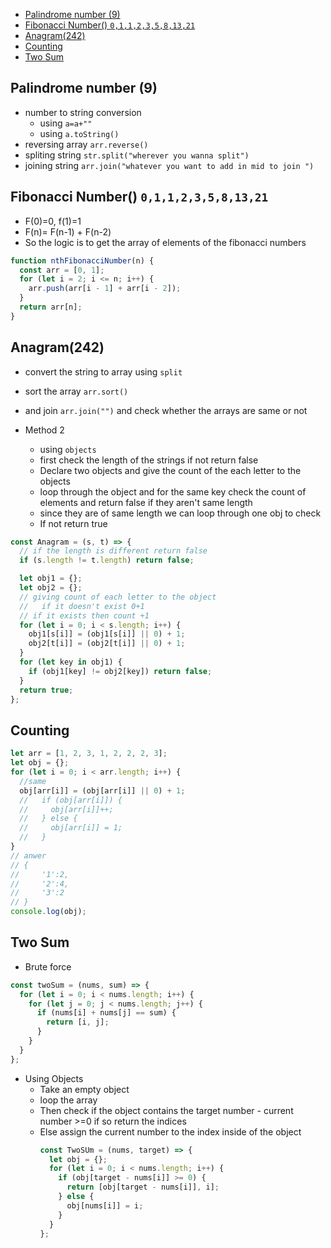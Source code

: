 

- [Palindrome number (9)](#palindrome-number-9)
- [Fibonacci Number() `0,1,1,2,3,5,8,13,21`](#fibonacci-number-01123581321)
- [Anagram(242)](#anagram242)
- [Counting](#counting)
- [Two Sum](#two-sum)
## Palindrome number (9)

- number to string conversion
  - using `a=a+""`
  - using `a.toString()`
- reversing array `arr.reverse()`
- spliting string `str.split("wherever you wanna split")`
- joining string `arr.join("whatever you want to add in mid to join ")`

## Fibonacci Number() `0,1,1,2,3,5,8,13,21`

- F(0)=0, f(1)=1
- F(n)= F(n-1) + F(n-2)
- So the logic is to get the array of elements of the fibonacci numbers

```js
function nthFibonacciNumber(n) {
  const arr = [0, 1];
  for (let i = 2; i <= n; i++) {
    arr.push(arr[i - 1] + arr[i - 2]);
  }
  return arr[n];
}
```

## Anagram(242)

- convert the string to array using `split`
- sort the array `arr.sort()`
- and join `arr.join("")` and check whether the arrays are same or not

- Method 2

  - using `objects`
  - first check the length of the strings if not return false
  - Declare two objects and give the count of the each letter to the objects
  - loop through the object and for the same key check the count of elements and return false if they aren't same length
  - since they are of same length we can loop through one obj to check
  - If not return true

```js
const Anagram = (s, t) => {
  // if the length is different return false
  if (s.length != t.length) return false;

  let obj1 = {};
  let obj2 = {};
  // giving count of each letter to the object
  //   if it doesn't exist 0+1
  // if it exists then count +1
  for (let i = 0; i < s.length; i++) {
    obj1[s[i]] = (obj1[s[i]] || 0) + 1;
    obj2[t[i]] = (obj2[t[i]] || 0) + 1;
  }
  for (let key in obj1) {
    if (obj1[key] != obj2[key]) return false;
  }
  return true;
};
```

## Counting

```js
let arr = [1, 2, 3, 1, 2, 2, 2, 3];
let obj = {};
for (let i = 0; i < arr.length; i++) {
  //same
  obj[arr[i]] = (obj[arr[i]] || 0) + 1;
  //   if (obj[arr[i]]) {
  //     obj[arr[i]]++;
  //   } else {
  //     obj[arr[i]] = 1;
  //   }
}
// anwer
// {
//     '1':2,
//     '2':4,
//     '3':2
// }
console.log(obj);
```

## Two Sum

- Brute force

```js
const twoSum = (nums, sum) => {
  for (let i = 0; i < nums.length; i++) {
    for (let j = 0; j < nums.length; j++) {
      if (nums[i] + nums[j] == sum) {
        return [i, j];
      }
    }
  }
};
```

- Using Objects
  - Take an empty object
  - loop the array
  - Then check if the object contains the target number - current number >=0 if so return the indices
  - Else assign the current number to the index inside of the object
    ```js
    const TwoSUm = (nums, target) => {
      let obj = {};
      for (let i = 0; i < nums.length; i++) {
        if (obj[target - nums[i]] >= 0) {
          return [obj[target - nums[i]], i];
        } else {
          obj[nums[i]] = i;
        }
      }
    };
    ```
